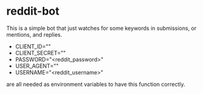 # reddit-bot

This is a simple bot that just watches for some keywords in submissions, or mentions, and replies.

* CLIENT_ID="<client id value>"  
* CLIENT_SECRET="<client secret value>"
* PASSWORD="<reddit_password>"
* USER_AGENT="<user agent>"  
* USERNAME="<reddit_username>"

are all needed as environment variables to have this function correctly.  
